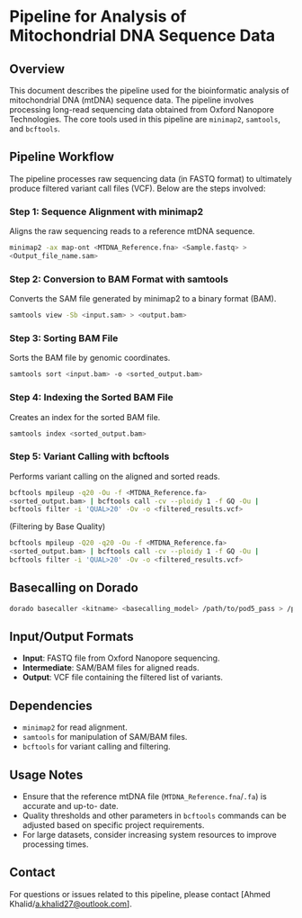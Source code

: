 # Pipeline for Analysis of Mitochondrial DNA Sequence Data
## Overview
This document describes the pipeline used for the bioinformatic analysis of mitochondrial
DNA (mtDNA) sequence data. The pipeline involves processing long-read sequencing data
obtained from Oxford Nanopore Technologies. The core tools used in this pipeline are
`minimap2`, `samtools`, and `bcftools`.
## Pipeline Workflow
The pipeline processes raw sequencing data (in FASTQ format) to ultimately produce filtered
variant call files (VCF). Below are the steps involved:
### Step 1: Sequence Alignment with minimap2
Aligns the raw sequencing reads to a reference mtDNA sequence.
```bash
minimap2 -ax map-ont <MTDNA_Reference.fna> <Sample.fastq> >
<Output_file_name.sam>
```
### Step 2: Conversion to BAM Format with samtools
Converts the SAM file generated by minimap2 to a binary format (BAM).
```bash
samtools view -Sb <input.sam> > <output.bam>
```
### Step 3: Sorting BAM File
Sorts the BAM file by genomic coordinates.
```bash
samtools sort <input.bam> -o <sorted_output.bam>
```
### Step 4: Indexing the Sorted BAM File
Creates an index for the sorted BAM file.
```bash
samtools index <sorted_output.bam>
```
### Step 5: Variant Calling with bcftools
Performs variant calling on the aligned and sorted reads.
```bash
bcftools mpileup -q20 -Ou -f <MTDNA_Reference.fa>
<sorted_output.bam> | bcftools call -cv --ploidy 1 -f GQ -Ou |
bcftools filter -i 'QUAL>20' -Ov -o <filtered_results.vcf>
```
(Filtering by Base Quality)
```bash
bcftools mpileup -Q20 -q20 -Ou -f <MTDNA_Reference.fa>
<sorted_output.bam> | bcftools call -cv --ploidy 1 -f GQ -Ou |
bcftools filter -i 'QUAL>20' -Ov -o <filtered_results.vcf>
```
## Basecalling on Dorado
```bash
dorado basecaller <kitname> <basecalling_model> /path/to/pod5_pass > /path/to/desired_ouput_directory/output.fastq
```
## Input/Output Formats
- **Input**: FASTQ file from Oxford Nanopore sequencing.
- **Intermediate**: SAM/BAM files for aligned reads.
- **Output**: VCF file containing the filtered list of variants.
## Dependencies
- `minimap2` for read alignment.
- `samtools` for manipulation of SAM/BAM files.
- `bcftools` for variant calling and filtering.
## Usage Notes
- Ensure that the reference mtDNA file (`MTDNA_Reference.fna`/`.fa`) is accurate and up-to-
date.
- Quality thresholds and other parameters in `bcftools` commands can be adjusted based on
specific project requirements.
- For large datasets, consider increasing system resources to improve processing times.
## Contact
For questions or issues related to this pipeline, please contact [Ahmed
Khalid/a.khalid27@outlook.com].
